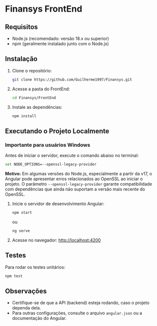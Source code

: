 # Finansys FrontEnd

## Requisitos
- Node.js (recomendado: versão 18.x ou superior)
- npm (geralmente instalado junto com o Node.js)

## Instalação

1. Clone o repositório:
   ```sh
   git clone https://github.com/Guilherme1997/Finansys.git
   ```
2. Acesse a pasta do FrontEnd:
   ```sh
   cd Finansys/FrontEnd
   ```
3. Instale as dependências:
   ```sh
   npm install
   ```

## Executando o Projeto Localmente


### Importante para usuários Windows

Antes de iniciar o servidor, execute o comando abaixo no terminal:

```sh
set NODE_OPTIONS=--openssl-legacy-provider
```

**Motivo:**
Em algumas versões do Node.js, especialmente a partir da v17, o Angular pode apresentar erros relacionados ao OpenSSL ao iniciar o projeto. O parâmetro `--openssl-legacy-provider` garante compatibilidade com dependências que ainda não suportam a versão mais recente do OpenSSL.

1. Inicie o servidor de desenvolvimento Angular:
   ```sh
   npm start
   ```
   ou
   ```sh
   ng serve
   ```
2. Acesse no navegador:
   [http://localhost:4200](http://localhost:4200)

## Testes

Para rodar os testes unitários:
```sh
npm test
```

## Observações
- Certifique-se de que a API (backend) esteja rodando, caso o projeto dependa dela.
- Para outras configurações, consulte o arquivo `angular.json` ou a documentação do Angular.
